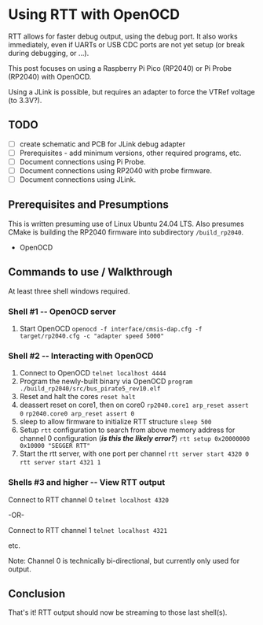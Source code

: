 # Using RTT with OpenOCD

RTT allows for faster debug output, using the debug port.
It also works immediately, even if UARTs or USB CDC ports
are not yet setup (or break during debugging, or ...).

This post focuses on using a Raspberry Pi Pico (RP2040)
or Pi Probe (RP2040) with OpenOCD.

Using a JLink is possible, but requires an adapter to
force the VTRef voltage (to 3.3V?).

## TODO

* [ ] create schematic and PCB for JLink debug adapter
* [ ] Prerequisites - add minimum versions, other required programs, etc.
* [ ] Document connections using Pi Probe.
* [ ] Document connections using RP2040 with probe firmware.
* [ ] Document connections using JLink.

## Prerequisites and Presumptions

This is written presuming use of Linux Ubuntu 24.04 LTS.
Also presumes CMake is building the RP2040 firmware into
subdirectory `/build_rp2040`.

* OpenOCD 


## Commands to use / Walkthrough

At least three shell windows required.

### Shell #1 -- OpenOCD server

1. Start OpenOCD
`openocd -f interface/cmsis-dap.cfg -f target/rp2040.cfg -c "adapter speed 5000"`

### Shell #2 -- Interacting with OpenOCD

1. Connect to OpenOCD
`telnet localhost 4444`
2. Program the newly-built binary via OpenOCD
`program ./build_rp2040/src/bus_pirate5_rev10.elf`
3. Reset and halt the cores
`reset halt`
4. deassert reset on core1, then on core0
`rp2040.core1 arp_reset assert 0`
`rp2040.core0 arp_reset assert 0`
5. sleep to allow firmware to initialize RTT structure
`sleep 500`
6. Setup `rtt` configuration to search from above memory address for channel 0 configuration (***is this the likely error?***)
`rtt setup 0x20000000 0x10000 "SEGGER RTT"`
7. Start the rtt server, with one port per channel
`rtt server start 4320 0`
`rtt server start 4321 1`

### Shells #3 and higher -- View RTT output

Connect to RTT channel 0
`telnet localhost 4320`

-OR-

Connect to RTT channel 1
`telnet localhost 4321`

etc.

Note: Channel 0 is technically bi-directional, but currently only used for output.

## Conclusion

That's it!  RTT output should now be streaming to those last shell(s).
